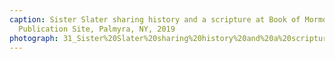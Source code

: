 ```yaml
---
caption: Sister Slater sharing history and a scripture at Book of Mormon Historic
  Publication Site, Palmyra, NY, 2019
photograph: 31_Sister%20Slater%20sharing%20history%20and%20a%20scripture%20at%20Book%20of%20Mormon%20Historic%20Publication%20Site%2C%20Palmyra%2C%20NY%2C%202019.jpg
---
```

